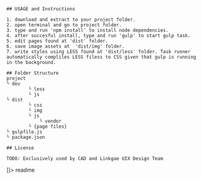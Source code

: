 
<snippet>
  <content><![CDATA[
	# ${1:HTML base template for cad-uix}
	TODO: html template used by cad-uix using bootstrap, less, gulp

	## USAGE and Instructions
 
	1. download and extract to your project folder.
	2. open terminal and go to project folder.
	3. type and run 'npm install' to install node dependencies.
	4. after succesful install, type and run 'gulp' to start gulp task.
	5. edit pages found at 'dist' folder.
	6. save image assets at  'dist/img' folder.
	7. write styles using LESS found at 'dist/less' folder. Task runner automatically compliles LESS filess to CSS given that gulp is running in the background.
	
	## Folder Structure
	project
	└ dev
			└ less
			└ js
	└ dist
			└ css
			└ img
			└ js
				└ vendor
			└ {page files}
	└ gulpfile.js
	└ package.json

	## License

	TODO: Exclusively used by CAD and Linkgae UIX Design Team

]]></content>
  <tabTrigger>readme</tabTrigger>
</snippet>